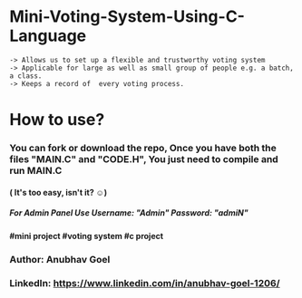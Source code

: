 # Mini-Voting-System-Using-C-Language

    -> Allows us to set up a flexible and trustworthy voting system
    -> Applicable for large as well as small group of people e.g. a batch, a class.
    -> Keeps a record of  every voting process.

# How to use?
### You can fork or download the repo, Once you have both the files "MAIN.C" and "CODE.H", You just need to compile and run MAIN.C
#### ( It's too easy, isn't it? ☺)
##### For Admin Panel Use Username: "Admin" Password: "admiN"

#### #mini project #voting system #c project

### Author: Anubhav Goel
### LinkedIn: https://www.linkedin.com/in/anubhav-goel-1206/
